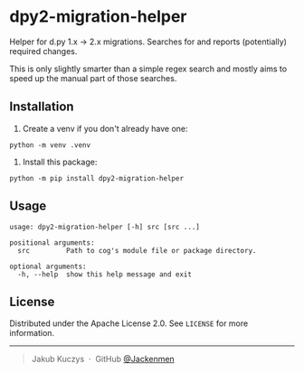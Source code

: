 # dpy2-migration-helper

Helper for d.py 1.x -> 2.x migrations.
Searches for and reports (potentially) required changes.

This is only slightly smarter than a simple regex search
and mostly aims to speed up the manual part of those searches.

## Installation

1. Create a venv if you don't already have one:
```
python -m venv .venv
```
1. Install this package:
```
python -m pip install dpy2-migration-helper
```

## Usage

```
usage: dpy2-migration-helper [-h] src [src ...]

positional arguments:
  src         Path to cog's module file or package directory.

optional arguments:
  -h, --help  show this help message and exit
```

## License

Distributed under the Apache License 2.0. See ``LICENSE`` for more information.

---

> Jakub Kuczys &nbsp;&middot;&nbsp;
> GitHub [@Jackenmen](https://github.com/Jackenmen)
